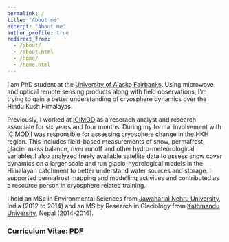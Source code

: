 ```yaml
---
permalink: /
title: "About me"
excerpt: "About me"
author_profile: true
redirect_from: 
  - /about/
  - /about.html
  - /home/
  - /home.html
---
```


I am PhD student at the [University of Alaska Fairbanks](https://www.uaf.edu/uaf/). Using microwave and optical remote sensing products along with field observations, I'm trying to gain a better understanding of cryosphere dynamics over the Hindu Kush Himalayas. 

Previously, I worked at [ICIMOD](https://www.icimod.org/) as a reserach analyst and research associate for six years and four months. During my formal involvement with ICIMOD,I was responsible for assessing cryosphere change in the HKH region. This includes field-based measurements of snow, permafrost, glacier mass balance, river runoff and other hydro-meteorological variables.I also analyzed freely available satellite data to assess snow cover dynamics on a larger scale and run glacio-hydrological models in the Himalayan catchment to better understand water sources and storage. I supported permafrost mapping and modelling activities and contributed as a resource person in cryosphere related training.

I hold an MSc in Environmental Sciences from [Jawaharlal Nehru University](https://www.jnu.ac.in/main/), India (2012 to 2014) and an MS by Research in Glaciology from [Kathmandu University](https://ku.edu.np/), Nepal (2014-2016).

### Curriculum Vitae: [PDF](https://amrit-thapa-2044.github.io/files/amrit_thapa_CV_AUG_2022.pdf) ###

